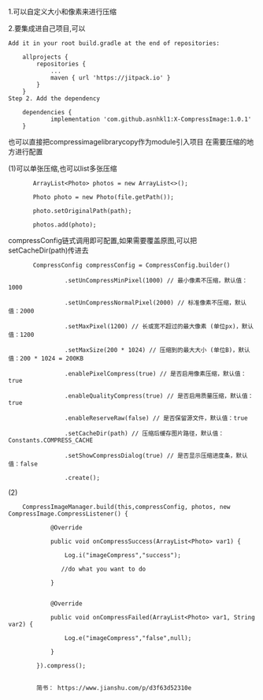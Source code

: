1.可以自定义大小和像素来进行压缩

2.要集成进自己项目,可以

    Add it in your root build.gradle at the end of repositories:
    
        allprojects {
            repositories {
                ...
                maven { url 'https://jitpack.io' }
            }
        }
    Step 2. Add the dependency
    
        dependencies {
                implementation 'com.github.asnhkl1:X-CompressImage:1.0.1'
        }
        
也可以直接把compressimagelibrarycopy作为module引入项目
在需要压缩的地方进行配置


(1)可以单张压缩,也可以list多张压缩

   
           ArrayList<Photo> photos = new ArrayList<>();

           Photo photo = new Photo(file.getPath());

           photo.setOriginalPath(path);

           photos.add(photo);
   
   
  
compressConfig链式调用即可配置,如果需要覆盖原图,可以把setCacheDir(path)传进去



           CompressConfig compressConfig = CompressConfig.builder()
   
                    .setUnCompressMinPixel(1000) // 最小像素不压缩，默认值：1000
                    
                    .setUnCompressNormalPixel(2000) // 标准像素不压缩，默认值：2000
                    
                    .setMaxPixel(1200) // 长或宽不超过的最大像素 (单位px)，默认值：1200
                    
                    .setMaxSize(200 * 1024) // 压缩到的最大大小 (单位B)，默认值：200 * 1024 = 200KB
                    
                    .enablePixelCompress(true) // 是否启用像素压缩，默认值：true
                    
                    .enableQualityCompress(true) // 是否启用质量压缩，默认值：true
                    
                    .enableReserveRaw(false) // 是否保留源文件，默认值：true
                    
                    .setCacheDir(path) // 压缩后缓存图片路径，默认值：Constants.COMPRESS_CACHE
                    
                    .setShowCompressDialog(true) // 是否显示压缩进度条，默认值：false
                    
                    .create();
                    
 (2)
 
        CompressImageManager.build(this,compressConfig, photos, new CompressImage.CompressListener() {
        
                @Override
                
                public void onCompressSuccess(ArrayList<Photo> var1) {
                
                    Log.i("imageCompress","success");
                    
                   //do what you want to do 
                   
                }
                

                @Override
                
                public void onCompressFailed(ArrayList<Photo> var1, String var2) {
                
                    Log.e("imageCompress","false",null);
                    
                }
                
            }).compress();
            
            
            简书： https://www.jianshu.com/p/d3f63d52310e
                    
                    
                    
